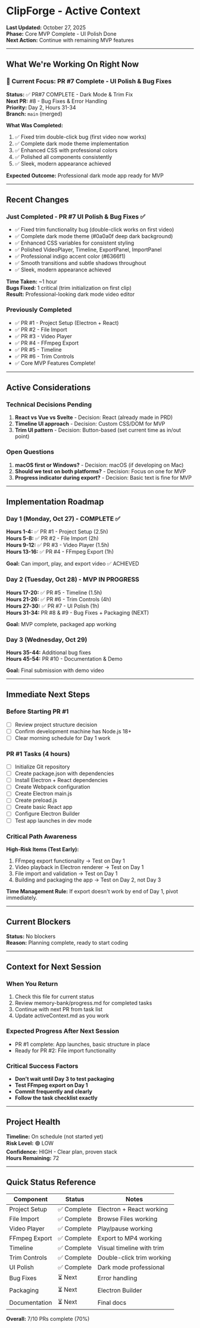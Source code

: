 # ClipForge - Active Context

**Last Updated:** October 27, 2025  
**Phase:** Core MVP Complete - UI Polish Done  
**Next Action:** Continue with remaining MVP features

---

## What We're Working On Right Now

### 🎯 Current Focus: PR #7 Complete - UI Polish & Bug Fixes

**Status:** ✅ PR#7 COMPLETE - Dark Mode & Trim Fix  
**Next PR:** #8 - Bug Fixes & Error Handling  
**Priority:** Day 2, Hours 31-34  
**Branch:** `main` (merged)

**What Was Completed:**
1. ✅ Fixed trim double-click bug (first video now works)
2. ✅ Complete dark mode theme implementation
3. ✅ Enhanced CSS with professional colors
4. ✅ Polished all components consistently
5. ✅ Sleek, modern appearance achieved

**Expected Outcome:** Professional dark mode app ready for MVP

---

## Recent Changes

### Just Completed - PR #7 UI Polish & Bug Fixes ✅
- ✅ Fixed trim functionality bug (double-click works on first video)
- ✅ Complete dark mode theme (#0a0a0f deep dark background)
- ✅ Enhanced CSS variables for consistent styling
- ✅ Polished VideoPlayer, Timeline, ExportPanel, ImportPanel
- ✅ Professional indigo accent color (#6366f1)
- ✅ Smooth transitions and subtle shadows throughout
- ✅ Sleek, modern appearance achieved

**Time Taken:** ~1 hour  
**Bugs Fixed:** 1 critical (trim initialization on first clip)  
**Result:** Professional-looking dark mode video editor

### Previously Completed
- ✅ PR #1 - Project Setup (Electron + React)
- ✅ PR #2 - File Import
- ✅ PR #3 - Video Player
- ✅ PR #4 - FFmpeg Export
- ✅ PR #5 - Timeline
- ✅ PR #6 - Trim Controls
- ✅ Core MVP Features Complete!

---

## Active Considerations

### Technical Decisions Pending
1. **React vs Vue vs Svelte** - Decision: React (already made in PRD)
2. **Timeline UI approach** - Decision: Custom CSS/DOM for MVP
3. **Trim UI pattern** - Decision: Button-based (set current time as in/out point)

### Open Questions
1. **macOS first or Windows?** - Decision: macOS (if developing on Mac)
2. **Should we test on both platforms?** - Decision: Focus on one for MVP
3. **Progress indicator during export?** - Decision: Basic text is fine for MVP

---

## Implementation Roadmap

### Day 1 (Monday, Oct 27) - COMPLETE ✅
**Hours 1-4:** ✅ PR #1 - Project Setup (2.5h)  
**Hours 5-8:** ✅ PR #2 - File Import (2h)  
**Hours 9-12:** ✅ PR #3 - Video Player (1.5h)  
**Hours 13-16:** ✅ PR #4 - FFmpeg Export (1h)

**Goal:** Can import, play, and export video ✅ ACHIEVED

### Day 2 (Tuesday, Oct 28) - MVP IN PROGRESS
**Hours 17-20:** ✅ PR #5 - Timeline (1.5h)  
**Hours 21-26:** ✅ PR #6 - Trim Controls (4h)  
**Hours 27-30:** ✅ PR #7 - UI Polish (1h)  
**Hours 31-34:** PR #8 & #9 - Bug Fixes + Packaging (NEXT)

**Goal:** MVP complete, packaged app working

### Day 3 (Wednesday, Oct 29)
**Hours 35-44:** Additional bug fixes  
**Hours 45-54:** PR #10 - Documentation & Demo

**Goal:** Final submission with demo video

---

## Immediate Next Steps

### Before Starting PR #1
- [ ] Review project structure decision
- [ ] Confirm development machine has Node.js 18+
- [ ] Clear morning schedule for Day 1 work

### PR #1 Tasks (4 hours)
- [ ] Initialize Git repository
- [ ] Create package.json with dependencies
- [ ] Install Electron + React dependencies
- [ ] Create Webpack configuration
- [ ] Create Electron main.js
- [ ] Create preload.js
- [ ] Create basic React app
- [ ] Configure Electron Builder
- [ ] Test app launches in dev mode

### Critical Path Awareness
**High-Risk Items (Test Early):**
1. FFmpeg export functionality → Test on Day 1
2. Video playback in Electron renderer → Test on Day 1
3. File import and validation → Test on Day 1
4. Building and packaging the app → Test on Day 2, not Day 3

**Time Management Rule:** If export doesn't work by end of Day 1, pivot immediately.

---

## Current Blockers

**Status:** No blockers  
**Reason:** Planning complete, ready to start coding

---

## Context for Next Session

### When You Return
1. Check this file for current status
2. Review memory-bank/progress.md for completed tasks
3. Continue with next PR from task list
4. Update activeContext.md as you work

### Expected Progress After Next Session
- PR #1 complete: App launches, basic structure in place
- Ready for PR #2: File import functionality

### Critical Success Factors
- **Don't wait until Day 3 to test packaging**
- **Test FFmpeg export on Day 1**
- **Commit frequently and clearly**
- **Follow the task checklist exactly**

---

## Project Health

**Timeline:** On schedule (not started yet)  
**Risk Level:** 🟢 LOW  
**Confidence:** HIGH - Clear plan, proven stack  
**Hours Remaining:** 72

---

## Quick Status Reference

| Component | Status | Notes |
|-----------|--------|-------|
| Project Setup | ✅ Complete | Electron + React working |
| File Import | ✅ Complete | Browse Files working |
| Video Player | ✅ Complete | Play/pause working |
| FFmpeg Export | ✅ Complete | Export to MP4 working |
| Timeline | ✅ Complete | Visual timeline with trim |
| Trim Controls | ✅ Complete | Double-click trim working |
| UI Polish | ✅ Complete | Dark mode professional |
| Bug Fixes | ⏳ Next | Error handling |
| Packaging | ⏳ Next | Electron Builder |
| Documentation | ⏳ Next | Final docs |

**Overall:** 7/10 PRs complete (70%)

